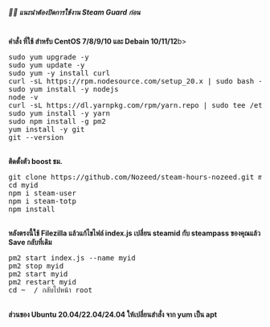 <h5 align="left">👩‍💻 แนะนำต้องปิดการใช้งาน Steam Guard ก่อน</h5>
<br />
<b>คำสั่ง ที่ใช้ สำหรับ CentOS 7/8/9/10 และ Debain 10/11/12</b>b><br />

<pre>sudo yum upgrade -y
sudo yum update -y
sudo yum -y install curl
curl -sL https://rpm.nodesource.com/setup_20.x | sudo bash -
sudo yum install -y nodejs
node -v
curl -sL https://dl.yarnpkg.com/rpm/yarn.repo | sudo tee /etc/yum.repos.d/yarn.repo
sudo yum install -y yarn
sudo npm install -g pm2
yum install -y git
git --version</pre>
<br />
<b>ติดตั้งตัว boost ชม.</b>
<pre>git clone https://github.com/Nozeed/steam-hours-nozeed.git myid
cd myid
npm i steam-user
npm i steam-totp
npm install</pre>
<br />
<b>หลังตรงนี้ใช้ Filezilla แล้วแก้ไขไฟล์ index.js เปลี่ยน steamid กับ steampass ของคุณแล้ว Save กลับที่เดิม</b>
<pre>pm2 start index.js --name myid
pm2 stop myid
pm2 start myid
pm2 restart myid
cd ~  / กลับไปหน้า root</pre>
<br />
<b>ส่วนของ Ubuntu 20.04/22.04/24.04 ให้เปลี่ยนสำสั่ง จาก yum เป็น apt</b>
